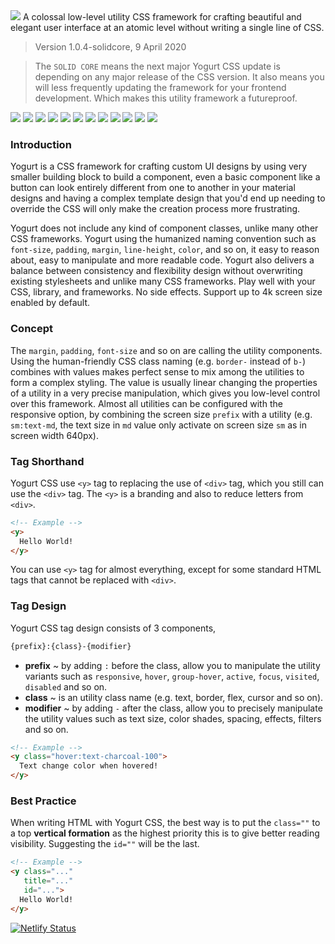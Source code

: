 <y class="pb-4">
  <img class="w-full h-full rounded-lg"
       src="https://yogurt-css-documentation.netlify.com/assets/yogurt_promo.jpg">
</y>

<y class="pb-4 text-lg">
  A colossal low-level utility CSS framework for crafting beautiful and elegant user interface at an atomic level without writing a single line of CSS.
</y>

> Version 1.0.4-solidcore, 9 April 2020

> The `SOLID CORE` means the next major Yogurt CSS update is depending on any major release of the CSS version. It also means you will less frequently updating the framework for your frontend development. Which makes this utility framework a futureproof.

<y class="flex flex-wrap items-center">
  <img class="p-1" 
       src="https://badgen.net/github/release/yogurt-foundation/yogurt-css">
  <img class="p-1" 
       src="https://badgen.net/github/releases/yogurt-foundation/yogurt-css">
  <img class="p-1" 
       src="https://badgen.net/github/assets-dl/yogurt-foundation/yogurt-css">
  <img class="p-1" 
       src="https://badgen.net/github/branches/yogurt-foundation/yogurt-css">
  <img class="p-1" 
       src="https://badgen.net/github/forks/yogurt-foundation/yogurt-css">
  <img class="p-1" 
       src="https://badgen.net/github/stars/yogurt-foundation/yogurt-css">
  <img class="p-1" 
       src="https://badgen.net/github/watchers/yogurt-foundation/yogurt-css">
  <img class="p-1" 
       src="https://badgen.net/github/tag/yogurt-foundation/yogurt-css">
  <img class="p-1" 
       src="https://badgen.net/github/commits/yogurt-foundation/yogurt-css">
  <img class="p-1" 
       src="https://badgen.net/github/last-commit/yogurt-foundation/yogurt-css">
  <img class="p-1" 
       src="https://badgen.net/github/contributors/yogurt-foundation/yogurt-css">
  <img class="p-1" 
       src="https://badgen.net/github/license/yogurt-foundation/yogurt-css">
</y>

### Introduction

Yogurt is a CSS framework for crafting custom UI designs by using very smaller building block to build a component, even a basic component like a button can look entirely different from one to another in your material designs and having a complex template design that you'd end up needing to override the CSS will only make the creation process more frustrating.

Yogurt does not include any kind of component classes, unlike many other CSS frameworks. Yogurt using the humanized naming convention such as `font-size`, `padding`, `margin`, `line-height`, `color`, and so on, it easy to reason about, easy to manipulate and more readable code. Yogurt also delivers a balance between consistency and flexibility design without overwriting existing stylesheets and unlike many CSS frameworks. Play well with your CSS, library, and frameworks. No side effects. Support up to 4k screen size enabled by default.

### Concept

The `margin`, `padding`, `font-size` and so on are calling the utility components. Using the human-friendly CSS class naming (e.g. `border-` instead of `b-`) combines with values makes perfect sense to mix among the utilities to form a complex styling. The value is usually linear changing the properties of a utility in a very precise manipulation, which gives you low-level control over this framework. Almost all utilities can be configured with the responsive option, by combining the screen size `prefix` with a utility (e.g. `sm:text-md`, the text size in `md` value only activate on screen size `sm` as in screen width 640px).

### Tag Shorthand

Yogurt CSS use `<y>` tag to replacing the use of `<div>` tag, which you still can use the `<div>` tag. The `<y>` is a branding and also to reduce letters from `<div>`.

```html
<!-- Example -->
<y>
  Hello World!
</y>
```

You can use `<y>` tag for almost everything, except for some standard HTML tags that cannot be replaced with `<div>`.

### Tag Design

Yogurt CSS tag design consists of 3 components,

```html
{prefix}:{class}-{modifier}
```

- **prefix** ~ by adding `:` before the class, allow you to manipulate the utility variants such as `responsive`, `hover`, `group-hover`, `active`, `focus`, `visited`, `disabled` and so on.
- **class** ~ is an utility class name (e.g. text, border, flex, cursor and so on).
- **modifier** ~ by adding `-` after the class, allow you to precisely manipulate the utility values such as text size, color shades, spacing, effects, filters and so on.

```html
<!-- Example -->
<y class="hover:text-charcoal-100">
  Text change color when hovered!
</y>
```


### Best Practice

When writing HTML with Yogurt CSS, the best way is to put the `class=""` to a top **vertical formation** as the highest priority this is to give better reading visibility. Suggesting the `id=""` will be the last.

```html
<!-- Example -->
<y class="..."
   title="..."
   id="...">
  Hello World!
</y>
```

[![Netlify Status](https://api.netlify.com/api/v1/badges/07b893f5-2d17-413d-a3b6-e657ef9dbef3/deploy-status)](https://app.netlify.com/sites/yogurt-css-documentation/deploys)

